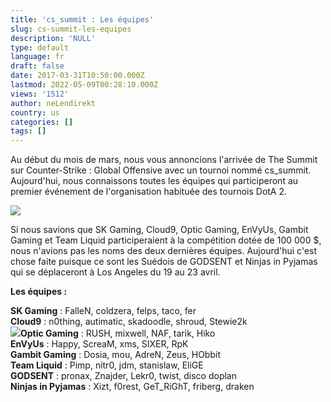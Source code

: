 ```yaml
---
title: 'cs_summit : Les équipes'
slug: cs-summit-les-equipes
description: 'NULL'
type: default
language: fr
draft: false
date: 2017-03-31T10:50:00.000Z
lastmod: 2022-05-09T00:28:10.000Z
views: '1512'
author: neLendirekt
country: us
categories: []
tags: []
---
```

Au début du mois de mars, nous vous annoncions l'arrivée de The Summit sur Counter-Strike : Global Offensive avec un tournoi nommé cs\_summit. Aujourd'hui, nous connaissons toutes les équipes qui participeront au premier événement de l'organisation habituée des tournois DotA 2.

![](/storage/images/58de183409eb8_cs-summitjpg.jpg)

Si nous savions que SK Gaming, Cloud9, Optic Gaming, EnVyUs, Gambit Gaming et Team Liquid participeraient à la compétition dotée de 100 000 $, nous n'avions pas les noms des deux dernières équipes. Aujourd'hui c'est chose faite puisque ce sont les Suédois de GODSENT et Ninjas in Pyjamas qui se déplaceront à Los Angeles du 19 au 23 avril.

**Les équipes :**

**SK Gaming** : FalleN, coldzera, felps, taco, fer  
**Cloud9** : n0thing, autimatic, skadoodle, shroud, Stewie2k  
![](/storage/countries/flag/na_flag_58176583b5a4d.png)**Optic Gaming** : RUSH, mixwell, NAF, tarik, Hiko  
**EnVyUs** : Happy, ScreaM, xms, SIXER, RpK  
**Gambit Gaming** : Dosia, mou, AdreN, Zeus, HObbit  
**Team Liquid** : Pimp, nitr0, jdm, stanislaw, EliGE  
**GODSENT** : pronax, Znajder, Lekr0, twist, disco doplan  
**Ninjas in Pyjamas** : Xizt, f0rest, GeT\_RiGhT, friberg, draken
